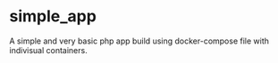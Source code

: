 # simple_app
A simple and very basic  php app build using docker-compose file
with indivisual containers.

